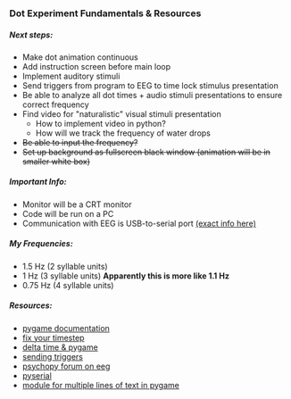 ### Dot Experiment Fundamentals & Resources

##### Next steps:
- Make dot animation continuous
- Add instruction screen before main loop
- Implement auditory stimuli
- Send triggers from program to EEG to time lock stimulus presentation
- Be able to analyze all dot times + audio stimuli presentations to ensure correct frequency
- Find video for "naturalistic" visual stimuli presentation
  - How to implement video in python?
  - How will we track the frequency of water drops
- ~~Be able to input the frequency?~~
- ~~Set up background as fullscreen black window (animation will be in smaller white box)~~

##### Important Info:
- Monitor will be a CRT monitor
- Code will be run on a PC
- Communication with EEG is USB-to-serial port [(exact info here)](https://www.biosemi.com/faq/USB%20Trigger%20interface%20cable.htm)

##### My Frequencies:
- 1.5 Hz (2 syllable units)
- 1 Hz (3 syllable units) **Apparently this is more like 1.1 Hz**
- 0.75 Hz (4 syllable units)

##### Resources:
- [pygame documentation](https://www.pygame.org/docs/)
- [fix your timestep](https://gafferongames.com/post/fix_your_timestep/)
- [delta time & pygame](https://www.reddit.com/r/pygame/comments/3blsr3/jittering_movement/)
- [sending triggers](https://stackoverflow.com/questions/47019995/how-to-implement-triggers-in-python-script)
- [psychopy forum on eeg](https://discourse.psychopy.org/search?q=eeg)
- [pyserial](https://pyserial.readthedocs.io/en/latest/)
- [module for multiple lines of text in pygame](https://github.com/cosmologicon/pygame-text)
